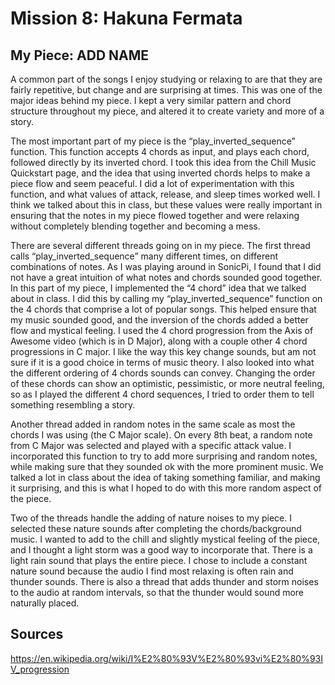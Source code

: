 # Mission 8: Hakuna Fermata 

## My Piece: ADD NAME

A common part of the songs I enjoy studying or relaxing to are that they are fairly repetitive, but change and are surprising at times. This was one of the major ideas behind my piece. I kept a very similar pattern and chord structure throughout my piece, and altered it to create variety and more of a story. 

The most important part of my piece is the “play_inverted_sequence” function. This function accepts 4 chords as input, and plays each chord, followed directly by its inverted chord. I took this idea from the Chill Music Quickstart page, and the idea that using inverted chords helps to make a piece flow and seem peaceful. I did a lot of experimentation with this function, and what values of attack, release, and sleep times worked well. I think we talked about this in class, but these values were really important in ensuring that the notes in my piece flowed together and were relaxing without completely blending together and becoming a mess.

There are several different threads going on in my piece. The first thread calls “play_inverted_sequence” many different times, on different combinations of notes. As I was playing around in SonicPi, I found that I did not have a great intuition of what notes and chords sounded good together. In this part of my piece, I implemented the “4 chord” idea that we talked about in class. I did this by calling my “play_inverted_sequence” function on the 4 chords that comprise a lot of popular songs.  This helped ensure that my music sounded good, and the inversion of the chords added a better flow and mystical feeling. I used the 4 chord progression from the Axis of Awesome video (which is in D Major), along with a couple other 4 chord progressions in C major. I like the way this key change sounds, but am not sure if it is a good choice in terms of music theory. I also looked into what the different ordering of 4 chords sounds can convey. Changing the order of these chords can show an optimistic, pessimistic, or more neutral feeling, so as I played the different 4 chord sequences, I tried to order them to tell something resembling a story.  

Another thread added in random notes in the same scale as most the chords I was using (the C Major scale). On every 8th beat, a random note from C Major was selected and played with a specific attack value. I incorporated this function to try to add more surprising and random notes, while making sure that they sounded ok with the more prominent music. We talked a lot in class about the idea of taking something familiar, and making it surprising, and this is what I hoped to do with this more random aspect of the piece.

Two of the threads handle the adding of nature noises to my piece. I selected these nature sounds after completing the chords/background music. I wanted to add to the chill and slightly mystical feeling of the piece, and I thought a light storm was a good way to incorporate that.  There is a light rain sound that plays the entire piece. I chose to include a constant nature sound because the audio I find most relaxing is often rain and thunder sounds. There is also a thread that adds thunder and storm noises to the audio at random intervals, so that the thunder would sound more naturally placed. 

## Sources
https://en.wikipedia.org/wiki/I%E2%80%93V%E2%80%93vi%E2%80%93IV_progression
